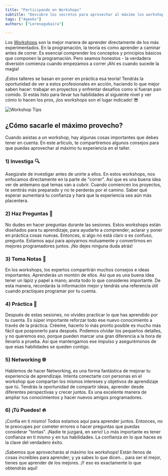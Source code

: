 ```yaml
---
title: "Participando en Workshops"
subtitle: "Descubre los secretos para aprovechar al máximo los workshops. Sumérgete en experiencias prácticas, consejos de profesionales y estrategias efectivas para elevar tus habilidades de programación."
tags: ["4geeks"]
authors: ["Lorenagubaira"]

---
```


Los [Workshops](https://4geeks.com/es/lesson/eventos-en-vivo-workshops-y-clases) son la mejor manera de aprender directamente de los más experimentados. En la programación, la teoría es como aprender a caminar antes de correr. Es esencial comprender los conceptos y principios básicos que componen la programación. Pero seamos honestos - la verdadera diversión comienza cuando empezamos a correr ¡Ahí es cuando sucede la magia!

¡Estos talleres se basan en poner en práctica esa teoría! Tendrás la oportunidad de ver a estos profesionales en acción, haciendo lo que mejor saben hacer: trabajar en proyectos y enfrentar desafíos como si fueran pan comido. Si estás listo para llevar tus habilidades al siguiente nivel y ver cómo lo hacen los pros, ¡los workshops son el lugar indicado! 😎

![Workshop Tips](https://breathecode.herokuapp.com/v1/media/file/workshop-tips-gif?raw=true)

## ¿Cómo sacarle el máximo provecho?

Cuando asistas a un workshop, hay algunas cosas importantes que debes tener en cuenta. En este artículo, te compartiremos algunos consejos para que puedas aprovechar al máximo tu experiencia en el taller.

 ### 1) Investiga 🔍
Asegúrate de investigar antes de unirte a ellos. En estos workshops, nos enfocamos directamente en la parte de "correr". Así que es una buena idea ver de antemano qué temas van a cubrir. Cuando comiencen los proyectos, te sentirás más preparado y no te perderás por el camino. Saber qué esperar aumentará tu confianza y hará que la experiencia sea aún más placentera.

### 2) Haz Preguntas 🤔
No dudes en hacer preguntas durante las sesiones. Estos workshops están diseñados para tu aprendizaje, para ayudarte a comprender, aclarar y poner en práctica cosas nuevas. Entonces, si algo no está claro o es confuso, pregunta. Estamos aquí para apoyarnos mutuamente y convertirnos en mejores programadores juntos. ¡No dejes ninguna duda atrás!

### 3) Toma Notas 📝
En los workshops, los expertos compartirán muchos consejos e ideas importantes. Aprenderás un montón de ellos. Así que es una buena idea tener un lápiz y papel a mano; anota todo lo que consideres importante. De esta manera, recordarás la información mejor y tendrás una referencia útil cuando practiques programar por tu cuenta.

### 4) Práctica 💪
Después de estas sesiones, no olvides practicar lo que has aprendido por tu cuenta. Es súper importante reforzar todo ese nuevo conocimiento a través de la práctica. Créeme, hacerlo lo más pronto posible es mucho más fácil que posponerlo para después. Podemos olvidar los pequeños detalles, y no queremos eso, porque pueden marcar una gran diferencia a la hora de llevarlo a prueba. Así que mantengamos ese impulso y asegurémonos de que esas habilidades se queden contigo.

### 5) Networking 🌐
Hablemos de hacer Networking, es una forma fantástica de mejorar tu experiencia de aprendizaje. Intenta conectarte con personas en el workshop que compartan los mismos intereses y objetivos de aprendizaje que tú. Tendrás la oportunidad de compartir ideas, aprender desde diferentes perspectivas y crecer juntos. Es una excelente manera de ampliar tus conocimientos y hacer nuevos amigos programadores.

### 6) ¡Tú Puedes! 🔥
¡Confía en ti mismo! Todos estamos aquí para aprender juntos. Entonces, no te preocupes por cometer errores o hacer preguntas que puedas considerar "tontas". ¡Nadie te juzgará, en serio! Lo más importante es tener confianza en ti mismo y en tus habilidades. La confianza en lo que haces es la clave del verdadero éxito.

¡Sabemos que aprovecharás al máximo los workshops! Están llenos de cosas increíbles para aprender; y ya sabes lo que dicen... para ser el mejor, tienes que aprender de los mejores. ¡Y eso es exactamente lo que obtendrás aquí!



